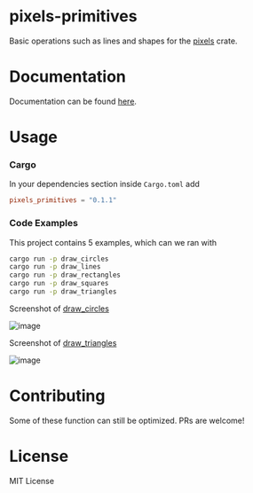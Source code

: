 # pixels-primitives
Basic operations such as lines and shapes for the [pixels](https://github.com/parasyte/pixels) crate.

# Documentation
Documentation can be found [here](https://docs.rs/pixels_primitives/0.1.1/pixels_primitives/).

# Usage

### Cargo
In your dependencies section inside `Cargo.toml` add
```toml
pixels_primitives = "0.1.1"
```

### Code Examples
This project contains 5 examples, which can we ran with
```bash
cargo run -p draw_circles
cargo run -p draw_lines
cargo run -p draw_rectangles
cargo run -p draw_squares
cargo run -p draw_triangles
```

Screenshot of [draw_circles](https://github.com/Chloe-Woahie/pixels-primitives/blob/main/examples/draw_circles/src/main.rs)

![image](https://user-images.githubusercontent.com/68732833/164948460-0421388d-918e-40e8-9bfe-b3bea93c17dc.png)

Screenshot of [draw_triangles](https://github.com/Chloe-Woahie/pixels-primitives/blob/main/examples/draw_triangles/src/main.rs)

![image](https://user-images.githubusercontent.com/68732833/164948552-e590edf4-ab7a-47e9-9ad2-633e1eb0d38f.png)

# Contributing
Some of these function can still be optimized. PRs are welcome!

# License
MIT License
